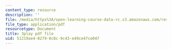 ```yaml
---
content_type: resource
description: ''
file: /media/https%3A/open-learning-course-data-rc.s3.amazonaws.com/res-6-007-signals-and-systems-spring-2011/51219ae402790c8c9c43e49ce47ce047_D3bblng-Kcc.pdf
file_type: application/pdf
resourcetype: Document
title: 3play pdf file
uid: 51219ae4-0279-0c8c-9c43-e49ce47ce047
---
```

